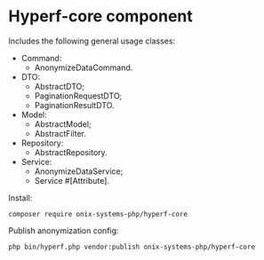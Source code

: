 # Hyperf-core component

Includes the following general usage classes:

- Command:
    - AnonymizeDataCommand.
- DTO:
    - AbstractDTO;
    - PaginationRequestDTO;
    - PaginationResultDTO.
- Model:
    - AbstractModel;
    - AbstractFilter.
- Repository:
    - AbstractRepository.
- Service:
    - AnonymizeDataService;
    - Service #[Attribute].

Install:
```shell script
composer require onix-systems-php/hyperf-core
```

Publish anonymization config:
```shell script
php bin/hyperf.php vendor:publish onix-systems-php/hyperf-core
```
